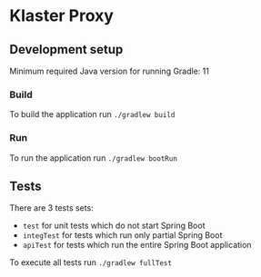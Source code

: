 # Klaster Proxy

## Development setup

Minimum required Java version for running Gradle: 11

### Build

To build the application run `./gradlew build`

### Run

To run the application run `./gradlew bootRun`

## Tests

There are 3 tests sets:

- `test` for unit tests which do not start Spring Boot
- `integTest` for tests which run only partial Spring Boot
- `apiTest` for tests which run the entire Spring Boot application

To execute all tests run `./gradlew fullTest`
